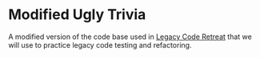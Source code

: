 Modified Ugly Trivia
======

A modified version of the code base used in [Legacy Code Retreat](http://legacycoderetreat.jbrains.ca)
that we will use to practice legacy code testing and refactoring.


